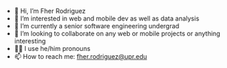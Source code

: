- 👋 Hi, I’m Fher Rodriguez
- 👀 I’m interested in web and mobile dev as well as data analysis
- 🌱 I’m currently a senior software engineering undergrad
- 💞️ I’m looking to collaborate on any web or mobile projects or anything interesting
- 🫶🏼 I use he/him pronouns
- 📫 How to reach me: fher.rodriguez@upr.edu

<!---
FherRodz/FherRodz is a ✨ special ✨ repository because its `README.md` (this file) appears on your GitHub profile.
You can click the Preview link to take a look at your changes.
--->
